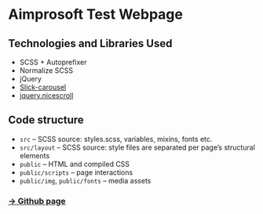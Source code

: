 # Aimprosoft Test Webpage

## Technologies and Libraries Used

- SCSS + Autoprefixer
- Normalize SCSS
- jQuery
- [Slick-carousel](https://github.com/kenwheeler/slick)
- [jquery.nicescroll](https://github.com/inuyaksa/jquery.nicescroll)

## Code structure

- `src` – SCSS source: styles.scss, variables, mixins, fonts etc.
- `src/layout` – SCSS source: style files are separated per page’s structural elements
- `public` – HTML and compiled CSS
- `public/scripts` – page interactions
- `public/img`, `public/fonts` – media assets

### [→ Github page](https://genechk.github.io/aimprosoft-test-1/)
